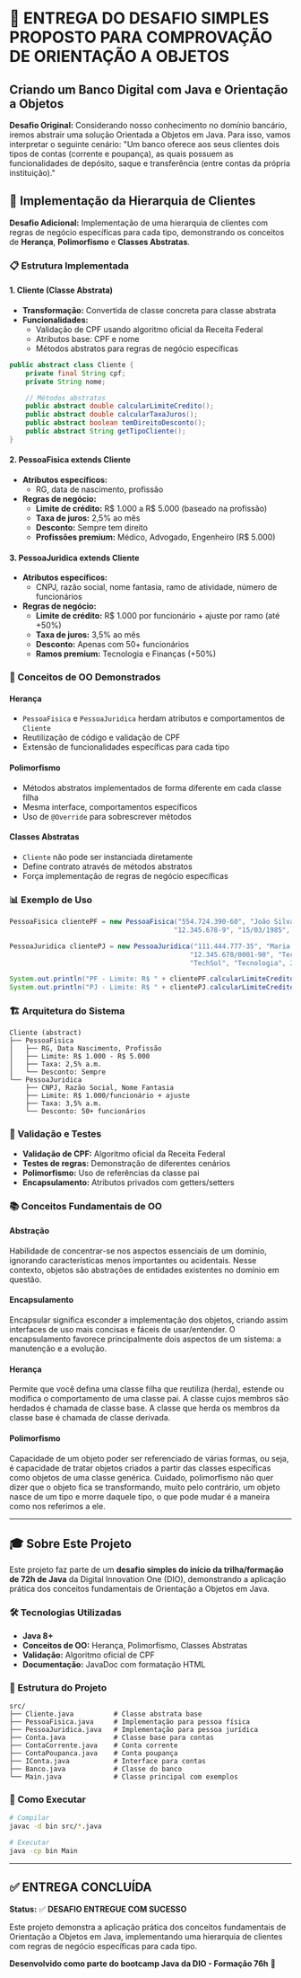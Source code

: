 # 🎯 ENTREGA DO DESAFIO SIMPLES PROPOSTO PARA COMPROVAÇÃO DE ORIENTAÇÃO A OBJETOS

## Criando um Banco Digital com Java e Orientação a Objetos

**Desafio Original:** Considerando nosso conhecimento no domínio bancário, iremos abstrair uma solução Orientada a Objetos em Java. Para isso, vamos interpretar o seguinte cenário:
"Um banco oferece aos seus clientes dois tipos de contas (corrente e poupança), as quais possuem as funcionalidades de depósito, saque e transferência (entre contas da própria instituição)."

## 🚀 Implementação da Hierarquia de Clientes

**Desafio Adicional:** Implementação de uma hierarquia de clientes com regras de negócio específicas para cada tipo, demonstrando os conceitos de **Herança**, **Polimorfismo** e **Classes Abstratas**.

### 📋 Estrutura Implementada

#### 1. **Cliente (Classe Abstrata)**

- **Transformação:** Convertida de classe concreta para classe abstrata
- **Funcionalidades:**
  - Validação de CPF usando algoritmo oficial da Receita Federal
  - Atributos base: CPF e nome
  - Métodos abstratos para regras de negócio específicas

```java
public abstract class Cliente {
    private final String cpf;
    private String nome;

    // Métodos abstratos
    public abstract double calcularLimiteCredito();
    public abstract double calcularTaxaJuros();
    public abstract boolean temDireitoDesconto();
    public abstract String getTipoCliente();
}
```

#### 2. **PessoaFisica extends Cliente**

- **Atributos específicos:**
  - RG, data de nascimento, profissão
- **Regras de negócio:**
  - **Limite de crédito:** R$ 1.000 a R$ 5.000 (baseado na profissão)
  - **Taxa de juros:** 2,5% ao mês
  - **Desconto:** Sempre tem direito
  - **Profissões premium:** Médico, Advogado, Engenheiro (R$ 5.000)

#### 3. **PessoaJuridica extends Cliente**

- **Atributos específicos:**
  - CNPJ, razão social, nome fantasia, ramo de atividade, número de funcionários
- **Regras de negócio:**
  - **Limite de crédito:** R$ 1.000 por funcionário + ajuste por ramo (até +50%)
  - **Taxa de juros:** 3,5% ao mês
  - **Desconto:** Apenas com 50+ funcionários
  - **Ramos premium:** Tecnologia e Finanças (+50%)

### 🎯 Conceitos de OO Demonstrados

#### **Herança**

- `PessoaFisica` e `PessoaJuridica` herdam atributos e comportamentos de `Cliente`
- Reutilização de código e validação de CPF
- Extensão de funcionalidades específicas para cada tipo

#### **Polimorfismo**

- Métodos abstratos implementados de forma diferente em cada classe filha
- Mesma interface, comportamentos específicos
- Uso de `@Override` para sobrescrever métodos

#### **Classes Abstratas**

- `Cliente` não pode ser instanciada diretamente
- Define contrato através de métodos abstratos
- Força implementação de regras de negócio específicas

### 📊 Exemplo de Uso

```java
PessoaFisica clientePF = new PessoaFisica("554.724.390-60", "João Silva",
                                         "12.345.678-9", "15/03/1985", "Engenheiro");

PessoaJuridica clientePJ = new PessoaJuridica("111.444.777-35", "Maria Santos",
                                             "12.345.678/0001-90", "Tech Solutions LTDA",
                                             "TechSol", "Tecnologia", 25);

System.out.println("PF - Limite: R$ " + clientePF.calcularLimiteCredito());
System.out.println("PJ - Limite: R$ " + clientePJ.calcularLimiteCredito());
```

### 🏗️ Arquitetura do Sistema

```
Cliente (abstract)
├── PessoaFisica
│   ├── RG, Data Nascimento, Profissão
│   ├── Limite: R$ 1.000 - R$ 5.000
│   ├── Taxa: 2,5% a.m.
│   └── Desconto: Sempre
└── PessoaJuridica
    ├── CNPJ, Razão Social, Nome Fantasia
    ├── Limite: R$ 1.000/funcionário + ajuste
    ├── Taxa: 3,5% a.m.
    └── Desconto: 50+ funcionários
```

### 🧪 Validação e Testes

- **Validação de CPF:** Algoritmo oficial da Receita Federal
- **Testes de regras:** Demonstração de diferentes cenários
- **Polimorfismo:** Uso de referências da classe pai
- **Encapsulamento:** Atributos privados com getters/setters

### 📚 Conceitos Fundamentais de OO

#### **Abstração**

Habilidade de concentrar-se nos aspectos essenciais de um domínio, ignorando características menos importantes ou acidentais. Nesse contexto, objetos são abstrações de entidades existentes no domínio em questão.

#### **Encapsulamento**

Encapsular significa esconder a implementação dos objetos, criando assim interfaces de uso mais concisas e fáceis de usar/entender. O encapsulamento favorece principalmente dois aspectos de um sistema: a manutenção e a evolução.

#### **Herança**

Permite que você defina uma classe filha que reutiliza (herda), estende ou modifica o comportamento de uma classe pai. A classe cujos membros são herdados é chamada de classe base. A classe que herda os membros da classe base é chamada de classe derivada.

#### **Polimorfismo**

Capacidade de um objeto poder ser referenciado de várias formas, ou seja, é capacidade de tratar objetos criados a partir das classes específicas como objetos de uma classe genérica. Cuidado, polimorfismo não quer dizer que o objeto fica se transformando, muito pelo contrário, um objeto nasce de um tipo e morre daquele tipo, o que pode mudar é a maneira como nos referimos a ele.

---

## 🎓 Sobre Este Projeto

Este projeto faz parte de um **desafio simples do início da trilha/formação de 72h de Java** da Digital Innovation One (DIO), demonstrando a aplicação prática dos conceitos fundamentais de Orientação a Objetos em Java.

### 🛠️ Tecnologias Utilizadas

- **Java 8+**
- **Conceitos de OO:** Herança, Polimorfismo, Classes Abstratas
- **Validação:** Algoritmo oficial de CPF
- **Documentação:** JavaDoc com formatação HTML

### 📁 Estrutura do Projeto

```
src/
├── Cliente.java          # Classe abstrata base
├── PessoaFisica.java     # Implementação para pessoa física
├── PessoaJuridica.java   # Implementação para pessoa jurídica
├── Conta.java            # Classe base para contas
├── ContaCorrente.java    # Conta corrente
├── ContaPoupanca.java    # Conta poupança
├── IConta.java           # Interface para contas
├── Banco.java            # Classe do banco
└── Main.java             # Classe principal com exemplos
```

### 🚀 Como Executar

```bash
# Compilar
javac -d bin src/*.java

# Executar
java -cp bin Main
```

---

## ✅ ENTREGA CONCLUÍDA

**Status:** ✅ **DESAFIO ENTREGUE COM SUCESSO**

Este projeto demonstra a aplicação prática dos conceitos fundamentais de Orientação a Objetos em Java, implementando uma hierarquia de clientes com regras de negócio específicas para cada tipo.

**Desenvolvido como parte do bootcamp Java da DIO - Formação 76h** 🚀
